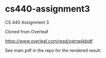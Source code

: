 # cs440-assignment3
CS 440 Assignment 3

Cloned from Overleaf

https://www.overleaf.com/read/xstrgpjkbjdf

See main.pdf in the repo for the rendered result.
